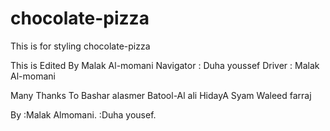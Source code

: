# chocolate-pizza
This is for styling chocolate-pizza

This is Edited By Malak Al-momani
Navigator : Duha youssef
Driver : Malak Al-momani

Many Thanks To 
Bashar alasmer 
Batool-Al ali 
HidayA Syam
Waleed farraj

By :Malak Almomani.
   :Duha yousef.
